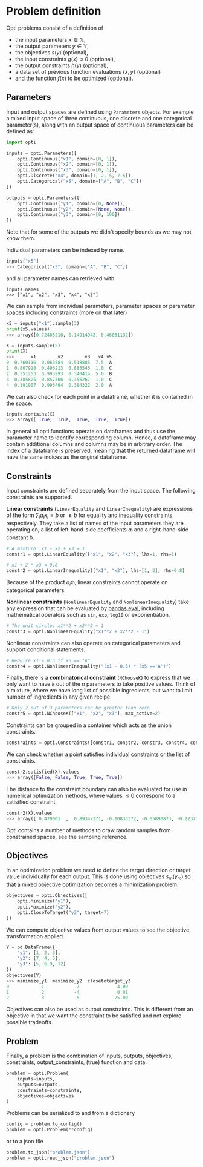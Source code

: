 # Problem definition

Opti problems consist of a definition of 

* the input parameters $x \in \mathbb{X}$, 
* the output parameters $y \in \mathbb{Y}$, 
* the objectives $s(y)$ (optional), 
* the input constraints $g(x) \leq 0$ (optional), 
* the output constraints $h(y)$ (optional),
* a data set of previous function evaluations $\{x, y\}$ (optional)
* and the function $f(x)$ to be optimized (optional).

## Parameters
Input and output spaces are defined using `Parameters` objects. 
For example a mixed input space of three continuous, one discrete and one categorical parameter(s), along with an output space of continuous parameters can be defined as:

```python
import opti

inputs = opti.Parameters([
    opti.Continuous("x1", domain=[0, 1]),
    opti.Continuous("x2", domain=[0, 1]),
    opti.Continuous("x3", domain=[0, 1]),
    opti.Discrete("x4", domain=[1, 2, 5, 7.5]),
    opti.Categorical("x5", domain=["A", "B", "C"])
])

outputs = opti.Parameters([
    opti.Continuous("y1", domain=[0, None]),
    opti.Continuous("y2", domain=[None, None]),
    opti.Continuous("y3", domain=[0, 100])
])
```
Note that for some of the outputs we didn't specify bounds as we may not know them.

Individual parameters can be indexed by name.
```python
inputs["x5"]
>>> Categorical("x5", domain=["A", "B", "C"])
```
and all parameter names can retrieved with
```
inputs.names
>>> ["x1", "x2", "x3", "x4", "x5"]
```

We can sample from individual parameters, parameter spaces or parameter spaces including constraints (more on that later)
```python
x5 = inputs["x1"].sample(3)
print(x5.values)
>>> array([0.72405216, 0.14914942, 0.46051132])

X = inputs.sample(5)
print(X)
>>>      x1        x2        x3   x4 x5
0  0.760116  0.063584  0.518885  7.5  A
1  0.807928  0.496213  0.885545  1.0  C
2  0.351253  0.993993  0.340414  5.0  B
3  0.385825  0.857306  0.355267  1.0  C
4  0.191907  0.993494  0.384322  2.0  A
```

We can also check for each point in a dataframe, whether it is contained in the space.
```python
inputs.contains(X)
>>> array([ True,  True,  True,  True,  True])
```

In general all opti functions operate on dataframes and thus use the parameter name to identify corresponding column. 
Hence, a dataframe may contain additional columns and columns may be in arbitrary order.
The index of a dataframe is preserved, meaning that the returned dataframe will have the same indices as the original dataframe.


## Constraints
Input constraints are defined separately from the input space.
The following constraints are supported.

**Linear constraints** (`LinearEquality` and `LinearInequality`) are expressions of the form $\sum_i a_i x_i = b$ or $\leq b$ for equality and inequality constraints respectively.
They take a list of names of the input parameters they are operating on, a list of left-hand-side coefficients $a_i$ and a right-hand-side constant $b$.
```python
# A mixture: x1 + x2 + x3 = 1
constr1 = opti.LinearEquality(["x1", "x2", "x3"], lhs=1, rhs=1)

# x1 + 2 * x3 < 0.8
constr2 = opti.LinearInequality(["x1", "x3"], lhs=[1, 2], rhs=0.8)
```
Because of the product $a_i x_i$, linear constraints cannot operate on categorical parameters.

**Nonlinear constraints** (`NonlinearEquality` and `NonlinearInequality`) take any expression that can be evaluated by [pandas.eval](https://pandas.pydata.org/pandas-docs/stable/reference/api/pandas.eval.html), including mathematical operators such as `sin`, `exp`, `log10` or exponentiation.
```python
# The unit circle: x1**2 + x2**2 = 1
constr3 = opti.NonlinearEquality("x1**2 + x2**2 - 1")
```
Nonlinear constraints can also operate on categorical parameters and support conditional statements.
```python
# Require x1 < 0.5 if x5 == "A"
constr4 = opti.NonlinearInequality("(x1 - 0.5) * (x5 =='A')")
```

Finally, there is a **combinatorical constraint** (`NChooseK`) to express that we only want to have $k$ out of the $n$ parameters to take positive values.
Think of a mixture, where we have long list of possible ingredients, but want to limit number of ingredients in any given recipe.
```python
# Only 2 out of 3 parameters can be greater than zero
constr5 = opti.NChooseK(["x1", "x2", "x3"], max_active=2)
```

Constraints can be grouped in a container which acts as the union constraints.
```python
constraints = opti.Constraints([constr1, constr2, constr3, constr4, constr5])
```

We can check whether a point satisfies individual constraints or the list of constraints.
```python
constr2.satisfied(X).values
>>> array([False, False, True, True, True])
```

The distance to the constraint boundary can also be evaluated for use in numerical optimization methods, where values $\leq 0$ correspond to a satisified constraint.
```python
constr2(X).values
>>> array([ 0.479001  ,  0.89347371, -0.10833372, -0.05890873, -0.22377122])
```

Opti contains a number of methods to draw random samples from constrained spaces, see the sampling reference.


## Objectives
In an optimization problem we need to define the target direction or target value individually for each output.
This is done using objectives $s_m(y_m)$ so that a mixed objective optimization becomes a minimization problem.
```python
objectives = opti.Objectives([
    opti.Minimize("y1"),
    opti.Maximize("y2"),
    opti.CloseToTarget("y3", target=7)
])
```

We can compute objective values from output values to see the objective transformation applied.
```python
Y = pd.DataFrame({
    "y1": [1, 2, 3],
    "y2": [7, 4, 5],
    "y3": [5, 6.9, 12]
})
objectives(Y)
>>> minimize_y1  maximize_y2  closetotarget_y3
0            1           -7              4.00
1            2           -4              0.01
2            3           -5             25.00
```

Objectives can also be used as output constraints. 
This is different from an objective in that we want the constraint to be satisfied and not explore possible tradeoffs.


## Problem
Finally, a problem is the combination of inputs, outputs, objectives, constraints, output_constraints, (true) function and data.

```python
problem = opti.Problem(
    inputs=inputs,
    outputs=outputs,
    constraints=constraints,
    objectives=objectives
)
```
Problems can be serialized to and from a dictionary
```python
config = problem.to_config()
problem = opti.Problem(**config)
```
or to a json file
```python
problem.to_json("problem.json")
problem = opti.read_json("problem.json")
```
